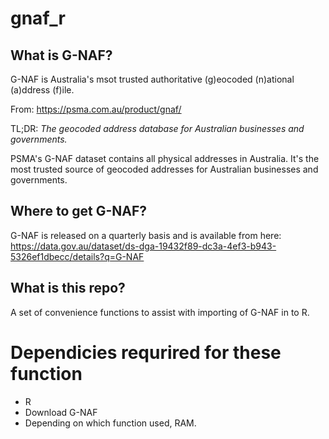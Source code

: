 # gnaf_r

## What is G-NAF?

G-NAF is Australia's msot trusted authoritative (g)eocoded (n)ational (a)ddress (f)ile.

From: https://psma.com.au/product/gnaf/

TL;DR: *The geocoded address database for Australian businesses and governments.*

PSMA's G-NAF dataset contains all physical addresses in Australia. It's the most trusted source of geocoded addresses for Australian businesses and governments.

## Where to get G-NAF?
G-NAF is released on a quarterly basis and is available from here:
https://data.gov.au/dataset/ds-dga-19432f89-dc3a-4ef3-b943-5326ef1dbecc/details?q=G-NAF

## What is this repo?
A set of convenience functions to assist with importing of G-NAF in to R.

# Dependicies requrired for these function
- R
- Download G-NAF
- Depending on which function used, RAM.
